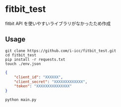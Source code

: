 # fitbit_test
fitbit API を使いやすいライブラリがなかったため作成

## Usage
```
git clone https://github.com/i-icc/fitbit_test.git
cd fitbit_test
pip install -r requests.txt
touch ./env.json
```
```json
{
    "client_id": "XXXXXX",
    "client_secret": "XXXXXXXXXXXXX",
    "token": "XXXXXXXXXXXXXXX"
}
```
```
python main.py
```
